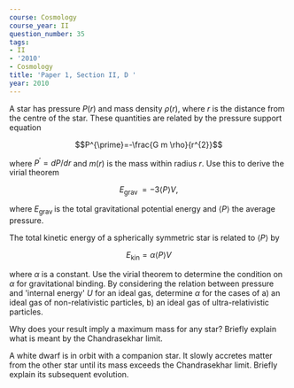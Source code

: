 ```yaml
---
course: Cosmology
course_year: II
question_number: 35
tags:
- II
- '2010'
- Cosmology
title: 'Paper 1, Section II, D '
year: 2010
---
```




A star has pressure $P(r)$ and mass density $\rho(r)$, where $r$ is the distance from the centre of the star. These quantities are related by the pressure support equation

$$P^{\prime}=-\frac{G m \rho}{r^{2}}$$

where $P^{\prime}=d P / d r$ and $m(r)$ is the mass within radius $r$. Use this to derive the virial theorem

$$E_{\text {grav }}=-3\langle P\rangle V,$$

where $E_{\text {grav }}$ is the total gravitational potential energy and $\langle P\rangle$ the average pressure.

The total kinetic energy of a spherically symmetric star is related to $\langle P\rangle$ by

$$E_{\mathrm{kin}}=\alpha\langle P\rangle V$$

where $\alpha$ is a constant. Use the virial theorem to determine the condition on $\alpha$ for gravitational binding. By considering the relation between pressure and 'internal energy' $U$ for an ideal gas, determine $\alpha$ for the cases of a) an ideal gas of non-relativistic particles, b) an ideal gas of ultra-relativistic particles.

Why does your result imply a maximum mass for any star? Briefly explain what is meant by the Chandrasekhar limit.

A white dwarf is in orbit with a companion star. It slowly accretes matter from the other star until its mass exceeds the Chandrasekhar limit. Briefly explain its subsequent evolution.